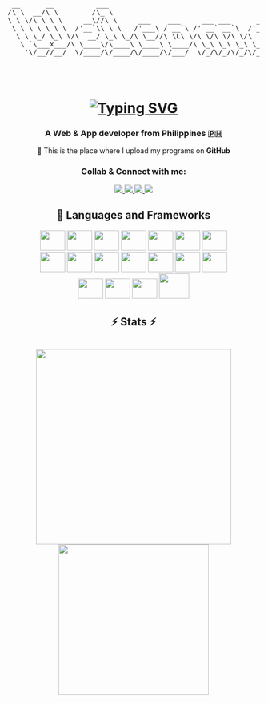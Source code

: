 
<pre align="center">
 __      __          ___                                        
/\ \  __/\ \        /\_ \                                       
\ \ \/\ \ \ \     __\//\ \     ___    ___     ___ ___      __   
 \ \ \ \ \ \ \  /'__`\\ \ \   /'___\ / __`\ /' __` __`\  /'__`\ 
  \ \ \_/ \_\ \/\  __/ \_\ \_/\ \__//\ \L\ \/\ \/\ \/\ \/\  __/ 
   \ `\___x___/\ \____\/\____\ \____\ \____/\ \_\ \_\ \_\ \____\
    '\/__//__/  \/____/\/____/\/____/\/___/  \/_/\/_/\/_/\/____/
                                                                
                                                                
   </pre>                                                                                             

<h1 align="center">
       <a href="https://git.io/typing-svg"><img src="https://readme-typing-svg.demolab.com?font=League+Spartan&size=37&duration=2000&pause=1000&color=E34234&center=true&vCenter=true&random=false&width=463&height=55&lines=Hello!+I+am+Ram+Baarde; An+Android+App+Developer;A+Web+Developer" alt="Typing SVG" /></a>
</h1>

<h3 align="center">A Web & App developer from Philippines 🇵🇭</h3>

<div align="center">
 
🚩 This is the place where I upload my programs on **GitHub**
 
 </div>
<h3 align="center">Collab & Connect with me:</h3>
<div align="center"> 
  <a href="https://www.youtube.com/watch?v=UjsT6nZ8-cY" target="_blank">
    <img src="https://img.shields.io/badge/Resume-%234285F4.svg?style=for-the-badge&logo=google-cloud&logoColor=white" target="_blank" />
  </a>
  <a href="https://www.linkedin.com/in/ram-christopher-baarde-b1b531289/" target="_blank">
    <img src="https://img.shields.io/badge/LinkedIn-0077B5?style=for-the-badge&logo=linkedin&logoColor=white" target="_blank" />
  </a>
   <a href="mailto:ramchrist20@gmail.com">
    <img src="https://img.shields.io/badge/Gmail-333333?style=for-the-badge&logo=gmail&logoColor=red" />
  </a>
  <a href="https://www.youtube.com/watch?v=UjsT6nZ8-cY" target="_blank">
     <img src="https://img.shields.io/badge/Portfolio-FF5722?style=for-the-badge&logo=todoist&logoColor=white" target="_blank" /> 
  </a>





<div align="center">
<h2 align="center">🧰 Languages and Frameworks</h2>
    <img src="https://cdn.jsdelivr.net/gh/devicons/devicon/icons/bash/bash-original.svg" width="50px" height="40px"/>
    <img src="https://cdn.jsdelivr.net/gh/devicons/devicon/icons/kotlin/kotlin-original.svg" width="50px" height="40px"/>
    <img src="https://cdn.jsdelivr.net/gh/devicons/devicon/icons/cplusplus/cplusplus-plain.svg" width="50px" height="40px"/>
    <img src="https://cdn.jsdelivr.net/gh/devicons/devicon/icons/html5/html5-plain.svg" width="50px" height="40px"/>
    <img src="https://cdn.jsdelivr.net/gh/devicons/devicon/icons/css3/css3-plain.svg" width="50px" height="40px"/>
    <img src="https://cdn.jsdelivr.net/gh/devicons/devicon/icons/javascript/javascript-plain.svg" width="50px" height="40px"/>
    <img src="https://cdn.jsdelivr.net/gh/devicons/devicon/icons/java/java-original.svg" width="50px" height="40px"/>
</div>
<div align="center">
    <img src="https://cdn.jsdelivr.net/gh/devicons/devicon/icons/gradle/gradle-plain.svg" width="50px" height="40px"/>
    <img src="https://cdn.jsdelivr.net/gh/devicons/devicon/icons/mysql/mysql-original.svg" width="50px" height="40px"/>
    <img src="https://cdn.jsdelivr.net/gh/devicons/devicon/icons/python/python-plain.svg" width="50px" height="40px"/>
    <img src="https://cdn.jsdelivr.net/gh/devicons/devicon/icons/csharp/csharp-plain.svg" width="50px" height="40px"/>
    <img src="https://cdn.jsdelivr.net/gh/devicons/devicon/icons/c/c-original.svg" width="50px" height="40px"/>
    <img src="https://cdn.jsdelivr.net/gh/devicons/devicon/icons/xamarin/xamarin-original.svg" width="50px" height="40px"/>
    <img src="https://cdn.jsdelivr.net/gh/devicons/devicon/icons/xd/xd-line.svg" width="50px" height="40px"/>
</div>
<div align="center">
    <img src="https://cdn.jsdelivr.net/gh/devicons/devicon/icons/premierepro/premierepro-original.svg" width="50px" height="40px"/>
    <img src="https://cdn.jsdelivr.net/gh/devicons/devicon/icons/firebase/firebase-plain-wordmark.svg" width="50px" height="40px"/>
    <img src="https://cdn.jsdelivr.net/gh/devicons/devicon/icons/androidstudio/androidstudio-original.svg" width="50px" height="40px"/>
    <img src="https://www.vectorlogo.zone/logos/dotnet/dotnet-ar21.svg" width="60px" height="50px"/>
    
          
</div>

<h2 align="center">⚡ Stats ⚡</h2>
<br>
<div align=center>
<img width=390 src="https://github-readme-stats.vercel.app/api?username=tcker&show_icons=true&theme=dark" />
<img width="300" src="https://github-readme-stats.vercel.app/api/top-langs/?username=tcker&layout=compact&theme=dark" />
</div>

<br/>


